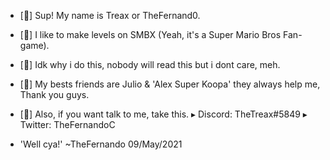 - [🌲] Sup! My name is Treax or TheFernand0.
- [🍄] I like to make levels on SMBX (Yeah, it's a Super Mario Bros Fan-game).
- [📝] Idk why i do this, nobody will read this but i dont care, meh.
- [🐢] My bests friends are Julio & 'Alex Super Koopa' they always help me, Thank you guys.
- [📨] Also, if you want talk to me, take this.
▸ Discord: TheTreax#5849
▸ Twitter: TheFernandoC

- 'Well cya!'
~TheFernando 09/May/2021
